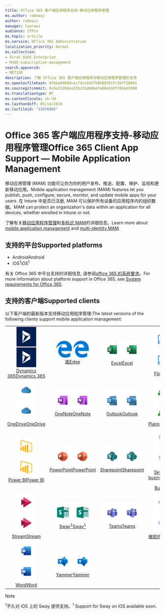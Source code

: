 ```yaml
---
title: Office 365 客户端应用程序支持-移动应用程序管理
ms.author: robmazz
author: robmazz
manager: laurawi
audience: ITPro
ms.topic: article
ms.service: Office 365 Administration
localization_priority: Normal
ms.collection:
- Strat_O365_Enterprise
- M365-subscription-management
search.appverid:
- MET150
description: 了解 Office 365 客户端应用程序对移动应用程序管理的支持
ms.openlocfilehash: 6fbba04609cecfdce2d2fb9b80501fc1b7f28491
ms.sourcegitcommit: 9c6e31204aa326c31d60befe80e610f702e65800
ms.translationtype: MT
ms.contentlocale: zh-CN
ms.lasthandoff: 05/14/2019
ms.locfileid: "33976805"
---
```

# <a name="office-365-client-app-support--mobile-application-management"></a><span data-ttu-id="8f616-103">Office 365 客户端应用程序支持-移动应用程序管理</span><span class="sxs-lookup"><span data-stu-id="8f616-103">Office 365 Client App Support — Mobile Application Management</span></span>

<span data-ttu-id="8f616-104">移动应用管理 (MAM) 功能可让你为你的用户发布、推送、配置、保护、监视和更新移动应用。</span><span class="sxs-lookup"><span data-stu-id="8f616-104">Mobile application management (MAM) features let you publish, push, configure, secure, monitor, and update mobile apps for your users.</span></span> <span data-ttu-id="8f616-105">在 Intune 中是否已注册, MAM 可以保护所有设备的应用程序内的组织数据。</span><span class="sxs-lookup"><span data-stu-id="8f616-105">MAM can protect an organization's data within an application for all devices, whether enrolled in Intune or not.</span></span>

<span data-ttu-id="8f616-106">了解有关[移动应用程序管理](https://docs.microsoft.com/intune/mam-faq)和[多标识 MAM](https://docs.microsoft.com/intune/app-protection-policy)的详细信息。</span><span class="sxs-lookup"><span data-stu-id="8f616-106">Learn more about [mobile application management](https://docs.microsoft.com/intune/mam-faq) and [multi-identity MAM](https://docs.microsoft.com/intune/app-protection-policy).</span></span>

## <a name="supported-platforms"></a><span data-ttu-id="8f616-107">支持的平台</span><span class="sxs-lookup"><span data-stu-id="8f616-107">Supported platforms</span></span>

 - <span data-ttu-id="8f616-108">Android</span><span class="sxs-lookup"><span data-stu-id="8f616-108">Android</span></span>
 - <span data-ttu-id="8f616-109">iOS<sup>1</sup></span><span class="sxs-lookup"><span data-stu-id="8f616-109">iOS<sup>1</sup></span></span>

<span data-ttu-id="8f616-110">有关 Office 365 中平台支持的详细信息, 请参阅[office 365 的系统要求](https://products.office.com/office-system-requirements)。</span><span class="sxs-lookup"><span data-stu-id="8f616-110">For more information about platform support in Office 365, see [System requirements for Office 365](https://products.office.com/office-system-requirements).</span></span>

## <a name="supported-clients"></a><span data-ttu-id="8f616-111">支持的客户端</span><span class="sxs-lookup"><span data-stu-id="8f616-111">Supported clients</span></span>

<span data-ttu-id="8f616-112">以下客户端的最新版本支持移动应用程序管理:</span><span class="sxs-lookup"><span data-stu-id="8f616-112">The latest versions of the following clients support mobile application management:</span></span>

| | | | | | |
|:---:|:---:|:---:|:---:|:---:|:---:|
| <span data-ttu-id="8f616-113">![Dynamics 365 图标](media/o365-dynamics365-64x64.png)</span><span class="sxs-lookup"><span data-stu-id="8f616-113">![Dynamics 365 icon](media/o365-dynamics365-64x64.png)</span></span> <br> [<span data-ttu-id="8f616-114">Dynamics 365</span><span class="sxs-lookup"><span data-stu-id="8f616-114">Dynamics 365</span></span>](https://dynamics.microsoft.com) | <span data-ttu-id="8f616-115">![边缘图标](media/o365-edge-64x64.png)</span><span class="sxs-lookup"><span data-stu-id="8f616-115">![Edge icon](media/o365-edge-64x64.png)</span></span> <br> [<span data-ttu-id="8f616-116">距</span><span class="sxs-lookup"><span data-stu-id="8f616-116">Edge</span></span>](https://www.microsoft.com/windows/microsoft-edge) | <span data-ttu-id="8f616-117">![Excel 图标](media/o365-excel-64x64.png)</span><span class="sxs-lookup"><span data-stu-id="8f616-117">![Excel icon](media/o365-excel-64x64.png)</span></span> <br> [<span data-ttu-id="8f616-118">Excel</span><span class="sxs-lookup"><span data-stu-id="8f616-118">Excel</span></span>](https://products.office.com/excel) | <span data-ttu-id="8f616-119">![流图标](media/o365-flow-64x64.png)</span><span class="sxs-lookup"><span data-stu-id="8f616-119">![Flow icon](media/o365-flow-64x64.png)</span></span> <br> [<span data-ttu-id="8f616-120">Flow</span><span class="sxs-lookup"><span data-stu-id="8f616-120">Flow</span></span>](https://flow.microsoft.com) | <span data-ttu-id="8f616-121">![Kaizala 图标](media/o365-kaizala-64x64.png)</span><span class="sxs-lookup"><span data-stu-id="8f616-121">![Kaizala icon](media/o365-kaizala-64x64.png)</span></span> <br> [<span data-ttu-id="8f616-122">Kaizala</span><span class="sxs-lookup"><span data-stu-id="8f616-122">Kaizala</span></span>](https://products.office.com/en/business/microsoft-kaizala) 
| <span data-ttu-id="8f616-123">![OneDrive for Business 图标](media/o365-OneDrive-64x64.png)</span><span class="sxs-lookup"><span data-stu-id="8f616-123">![OneDrive for Business icon](media/o365-OneDrive-64x64.png)</span></span> <br> [<span data-ttu-id="8f616-124">OneDrive</span><span class="sxs-lookup"><span data-stu-id="8f616-124">OneDrive</span></span>](https://products.office.com/onedrive-for-business/online-cloud-storage) | <span data-ttu-id="8f616-125">![OneNote 图标](media/o365-OneNote-64x64.png)</span><span class="sxs-lookup"><span data-stu-id="8f616-125">![OneNote icon](media/o365-OneNote-64x64.png)</span></span> <br> [<span data-ttu-id="8f616-126">OneNote</span><span class="sxs-lookup"><span data-stu-id="8f616-126">OneNote</span></span>](https://products.office.com/onenote) | <span data-ttu-id="8f616-127">![Outlook 图标](media/o365-outlook-64x64.png)</span><span class="sxs-lookup"><span data-stu-id="8f616-127">![Outlook icon](media/o365-outlook-64x64.png)</span></span> <br> [<span data-ttu-id="8f616-128">Outlook</span><span class="sxs-lookup"><span data-stu-id="8f616-128">Outlook</span></span>](https://products.office.com/outlook) | <span data-ttu-id="8f616-129">![Planner 图标](media/o365-planner-64x64.png)</span><span class="sxs-lookup"><span data-stu-id="8f616-129">![Planner icon](media/o365-planner-64x64.png)</span></span> <br> [<span data-ttu-id="8f616-130">Planner</span><span class="sxs-lookup"><span data-stu-id="8f616-130">Planner</span></span>](https://products.office.com/business/task-management-software) | <span data-ttu-id="8f616-131">![PowerApps 图标](media/o365-powerapps-64x64.png)</span><span class="sxs-lookup"><span data-stu-id="8f616-131">![PowerApps icon](media/o365-powerapps-64x64.png)</span></span> <br> [<span data-ttu-id="8f616-132">PowerApps</span><span class="sxs-lookup"><span data-stu-id="8f616-132">PowerApps </span></span>](https://powerapps.microsoft.com) 
| <span data-ttu-id="8f616-133">![PowerBI 图标](media/o365-powerbi-64x64.png)</span><span class="sxs-lookup"><span data-stu-id="8f616-133">![PowerBI icon](media/o365-powerbi-64x64.png)</span></span> <br> [<span data-ttu-id="8f616-134">Power BI</span><span class="sxs-lookup"><span data-stu-id="8f616-134">Power BI</span></span>](https://powerbi.microsoft.com) | <span data-ttu-id="8f616-135">![PowerPoint 图标](media/o365-powerpoint-64x64.png)</span><span class="sxs-lookup"><span data-stu-id="8f616-135">![PowerPoint icon](media/o365-powerpoint-64x64.png)</span></span> <br> [<span data-ttu-id="8f616-136">PowerPoint</span><span class="sxs-lookup"><span data-stu-id="8f616-136">PowerPoint</span></span>](https://products.office.com/powerpoint) | <span data-ttu-id="8f616-137">![SharePoint 图标](media/o365-sharepoint-64x64.png)</span><span class="sxs-lookup"><span data-stu-id="8f616-137">![SharePoint icon](media/o365-sharepoint-64x64.png)</span></span> <br> [<span data-ttu-id="8f616-138">Sharepoint</span><span class="sxs-lookup"><span data-stu-id="8f616-138">Sharepoint</span></span>](https://products.office.com/sharepoint) | <span data-ttu-id="8f616-139">![Skype for Business 图标](media/o365-skypeforbusiness-64x64.png)</span><span class="sxs-lookup"><span data-stu-id="8f616-139">![Skype for Business icon](media/o365-skypeforbusiness-64x64.png)</span></span> <br> [<span data-ttu-id="8f616-140">Skype for <br> business</span><span class="sxs-lookup"><span data-stu-id="8f616-140">Skype for <br> Business</span></span>](https://www.skype.com/business/) | <span data-ttu-id="8f616-141">![StaffHub 图标](media/o365-staffhub-64x64.png)</span><span class="sxs-lookup"><span data-stu-id="8f616-141">![StaffHub icon](media/o365-staffhub-64x64.png)</span></span> <br> [<span data-ttu-id="8f616-142">StaffHub</span><span class="sxs-lookup"><span data-stu-id="8f616-142">StaffHub</span></span>](https://products.office.com/microsoft-staffhub/staff-scheduling-software) 
| <span data-ttu-id="8f616-143">![流图标](media/o365-stream-64x64.png)</span><span class="sxs-lookup"><span data-stu-id="8f616-143">![Stream icon](media/o365-stream-64x64.png)</span></span> <br> [<span data-ttu-id="8f616-144">Stream</span><span class="sxs-lookup"><span data-stu-id="8f616-144">Stream</span></span>](https://stream.microsoft.com) | <span data-ttu-id="8f616-145">![Sway 图标](media/o365-sway-64x64.png)</span><span class="sxs-lookup"><span data-stu-id="8f616-145">![Sway icon](media/o365-sway-64x64.png)</span></span> <br> [<span data-ttu-id="8f616-146">Sway<sup>1</sup></span><span class="sxs-lookup"><span data-stu-id="8f616-146">Sway<sup>1</sup></span></span>](https://sway.com) | <span data-ttu-id="8f616-147">![团队图标](media/o365-teams-64x64.png)</span><span class="sxs-lookup"><span data-stu-id="8f616-147">![Teams icon](media/o365-teams-64x64.png)</span></span> <br> [<span data-ttu-id="8f616-148">Teams</span><span class="sxs-lookup"><span data-stu-id="8f616-148">Teams</span></span>](https://products.office.com/microsoft-teams/group-chat-software) | <span data-ttu-id="8f616-149">![待办情况图标](media/o365-todo-64x64.png)</span><span class="sxs-lookup"><span data-stu-id="8f616-149">![To-Do icon](media/o365-todo-64x64.png)</span></span> <br> [<span data-ttu-id="8f616-150">微软待办</span><span class="sxs-lookup"><span data-stu-id="8f616-150">To-Do</span></span>](https://todo.microsoft.com) | <span data-ttu-id="8f616-151">![Visio 图标](media/o365-visio-64x64.png)</span><span class="sxs-lookup"><span data-stu-id="8f616-151">![Visio icon](media/o365-visio-64x64.png)</span></span> <br> [<span data-ttu-id="8f616-152">Visio</span><span class="sxs-lookup"><span data-stu-id="8f616-152">Visio</span></span>](https://products.office.com/visio/flowchart-software) 
| <span data-ttu-id="8f616-153">![Word 图标](media/o365-word-64x64.png)</span><span class="sxs-lookup"><span data-stu-id="8f616-153">![Word icon](media/o365-word-64x64.png)</span></span> <br> [<span data-ttu-id="8f616-154">Word</span><span class="sxs-lookup"><span data-stu-id="8f616-154">Word</span></span>](https://products.office.com/word) | <span data-ttu-id="8f616-155">![Yammer 图标](media/o365-yammer-64x64.png)</span><span class="sxs-lookup"><span data-stu-id="8f616-155">![Yammer icon](media/o365-yammer-64x64.png)</span></span> <br> [<span data-ttu-id="8f616-156">Yammer</span><span class="sxs-lookup"><span data-stu-id="8f616-156">Yammer</span></span>](https://products.office.com/yammer/yammer-overview)

> [!NOTE]
> <span data-ttu-id="8f616-157"><sup>1</sup>不久对 iOS 上的 Sway 提供支持。</span><span class="sxs-lookup"><span data-stu-id="8f616-157"><sup>1</sup> Support for Sway on iOS available soon.</span></span>